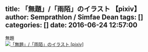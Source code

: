title: 「無題」/「雨陌」のイラスト 【pixiv】
author: Semprathlon / Simfae Dean
tags: []
categories: []
date: 2016-06-24 12:57:00
---
無題<br />[<img width="1000" height="1349" style="display:none;" data-src="https://i.pximg.net/img-original/img/2016/06/24/12/57/12/57561466_p0.png" src="/blog/uploads/2017/04/57561466_p0.png" alt="「無題」/「雨陌」のイラスト [pixiv]"/><img src="/blog/uploads/2017/04/57561466_p0_master1200.jpg" alt="「無題」/「雨陌」のイラスト [pixiv]"/>](http://www.pixiv.net/member_illust.php?illust_id=57561466&amp;mode=medium)<br />
